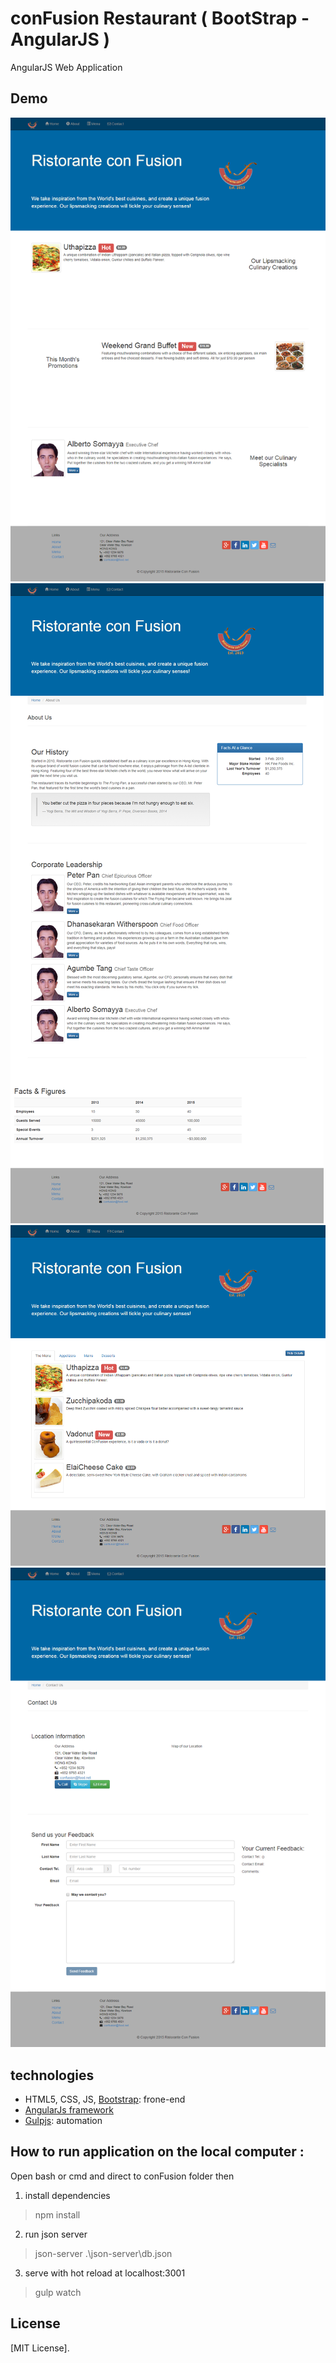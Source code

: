 # conFusion Restaurant ( BootStrap­ - AngularJS­ ) 

AngularJS Web Application




## Demo

![phone-view](Home.png)
![phone-view](About.png)
![phone-view](Menu.png)
![phone-view](Contact.png)


## technologies
* HTML5, CSS, JS, [Bootstrap](http://getbootstrap.com/): frone-end
* [AngularJs framework](https://angular.io/)
* [Gulpjs](https://gulpjs.com/): automation

## How to run application on the local computer :

Open bash or cmd and direct to conFusion folder then

1)  install dependencies
> npm install

2)  run json server
> json-server .\json-server\db.json

3)  serve with hot reload at localhost:3001
> gulp watch
  
  
## License

[MIT License].
